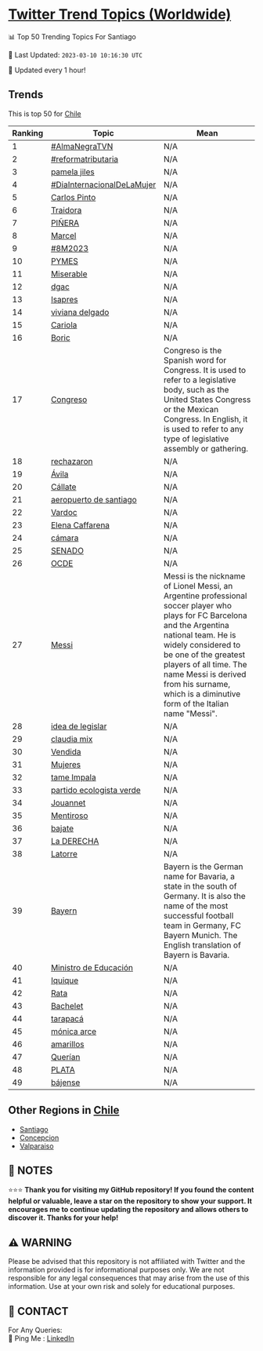 [Twitter Trend Topics (Worldwide)](https://github.com/ErcinDedeoglu/Twitter-Trend-Topics)
==========


📊 Top 50 Trending Topics For Santiago

📆 Last Updated: `2023-03-10 10:16:30 UTC`

🔧 Updated every 1 hour!


## Trends

This is top 50 for [Chile](</Chile>)

| Ranking | Topic | Mean |
| ------- | ------------ | ------------ |
| 1 | [#AlmaNegraTVN](http://twitter.com/search?q=%23AlmaNegraTVN) | N/A |
| 2 | [#reformatributaria](http://twitter.com/search?q=%23reformatributaria) | N/A |
| 3 | [pamela jiles](http://twitter.com/search?q=pamela+jiles) | N/A |
| 4 | [#DiaInternacionalDeLaMujer](http://twitter.com/search?q=%23DiaInternacionalDeLaMujer) | N/A |
| 5 | [Carlos Pinto](http://twitter.com/search?q=Carlos+Pinto) | N/A |
| 6 | [Traidora](http://twitter.com/search?q=Traidora) | N/A |
| 7 | [PIÑERA](http://twitter.com/search?q=PI%c3%91ERA) | N/A |
| 8 | [Marcel](http://twitter.com/search?q=Marcel) | N/A |
| 9 | [#8M2023](http://twitter.com/search?q=%238M2023) | N/A |
| 10 | [PYMES](http://twitter.com/search?q=PYMES) | N/A |
| 11 | [Miserable](http://twitter.com/search?q=Miserable) | N/A |
| 12 | [dgac](http://twitter.com/search?q=dgac) | N/A |
| 13 | [Isapres](http://twitter.com/search?q=Isapres) | N/A |
| 14 | [viviana delgado](http://twitter.com/search?q=viviana+delgado) | N/A |
| 15 | [Cariola](http://twitter.com/search?q=Cariola) | N/A |
| 16 | [Boric](http://twitter.com/search?q=Boric) | N/A |
| 17 | [Congreso](http://twitter.com/search?q=Congreso) | Congreso is the Spanish word for Congress. It is used to refer to a legislative body, such as the United States Congress or the Mexican Congress. In English, it is used to refer to any type of legislative assembly or gathering. |
| 18 | [rechazaron](http://twitter.com/search?q=rechazaron) | N/A |
| 19 | [Ávila](http://twitter.com/search?q=%c3%81vila) | N/A |
| 20 | [Cállate](http://twitter.com/search?q=C%c3%a1llate) | N/A |
| 21 | [aeropuerto de santiago](http://twitter.com/search?q=aeropuerto+de+santiago) | N/A |
| 22 | [Vardoc](http://twitter.com/search?q=Vardoc) | N/A |
| 23 | [Elena Caffarena](http://twitter.com/search?q=Elena+Caffarena) | N/A |
| 24 | [cámara](http://twitter.com/search?q=c%c3%a1mara) | N/A |
| 25 | [SENADO](http://twitter.com/search?q=SENADO) | N/A |
| 26 | [OCDE](http://twitter.com/search?q=OCDE) | N/A |
| 27 | [Messi](http://twitter.com/search?q=Messi) | Messi is the nickname of Lionel Messi, an Argentine professional soccer player who plays for FC Barcelona and the Argentina national team. He is widely considered to be one of the greatest players of all time. The name Messi is derived from his surname, which is a diminutive form of the Italian name "Messi". |
| 28 | [idea de legislar](http://twitter.com/search?q=idea+de+legislar) | N/A |
| 29 | [claudia mix](http://twitter.com/search?q=claudia+mix) | N/A |
| 30 | [Vendida](http://twitter.com/search?q=Vendida) | N/A |
| 31 | [Mujeres](http://twitter.com/search?q=Mujeres) | N/A |
| 32 | [tame Impala](http://twitter.com/search?q=tame+Impala) | N/A |
| 33 | [partido ecologista verde](http://twitter.com/search?q=partido+ecologista+verde) | N/A |
| 34 | [Jouannet](http://twitter.com/search?q=Jouannet) | N/A |
| 35 | [Mentiroso](http://twitter.com/search?q=Mentiroso) | N/A |
| 36 | [bajate](http://twitter.com/search?q=bajate) | N/A |
| 37 | [La DERECHA](http://twitter.com/search?q=La+DERECHA) | N/A |
| 38 | [Latorre](http://twitter.com/search?q=Latorre) | N/A |
| 39 | [Bayern](http://twitter.com/search?q=Bayern) | Bayern is the German name for Bavaria, a state in the south of Germany. It is also the name of the most successful football team in Germany, FC Bayern Munich. The English translation of Bayern is Bavaria. |
| 40 | [Ministro de Educación](http://twitter.com/search?q=Ministro+de+Educaci%c3%b3n) | N/A |
| 41 | [Iquique](http://twitter.com/search?q=Iquique) | N/A |
| 42 | [Rata](http://twitter.com/search?q=Rata) | N/A |
| 43 | [Bachelet](http://twitter.com/search?q=Bachelet) | N/A |
| 44 | [tarapacá](http://twitter.com/search?q=tarapac%c3%a1) | N/A |
| 45 | [mónica arce](http://twitter.com/search?q=m%c3%b3nica+arce) | N/A |
| 46 | [amarillos](http://twitter.com/search?q=amarillos) | N/A |
| 47 | [Querían](http://twitter.com/search?q=Quer%c3%adan) | N/A |
| 48 | [PLATA](http://twitter.com/search?q=PLATA) | N/A |
| 49 | [bájense](http://twitter.com/search?q=b%c3%a1jense) | N/A |



## Other Regions in [Chile](</Chile>)

* [Santiago](</Chile/Santiago.md>)
* [Concepcion](</Chile/Concepcion.md>)
* [Valparaiso](</Chile/Valparaiso.md>)



## 📝 NOTES

⭐⭐⭐ **Thank you for visiting my GitHub repository! If you found the content helpful or valuable, leave a star on the repository to show your support. It encourages me to continue updating the repository and allows others to discover it. Thanks for your help!**


## ⚠️ WARNING

Please be advised that this repository is not affiliated with Twitter and the information provided is for informational purposes only. We are not responsible for any legal consequences that may arise from the use of this information. Use at your own risk and solely for educational purposes.


## 📨 CONTACT

 For Any Queries:  
            🏓 Ping Me : [LinkedIn](https://www.linkedin.com/in/ercindedeoglu/)
